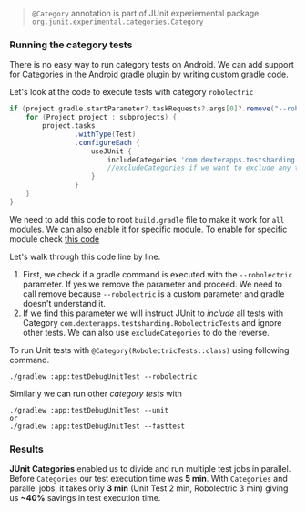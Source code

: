 > `@Category` annotation is part of JUnit experiemental package
> `org.junit.experimental.categories.Category` 

### Running the category tests
There is no easy way to run category tests on Android. We can add support for Categories in the Android gradle plugin by writing custom gradle code.

Let's look at the code to execute tests with category `robolectric`

```groovy
if (project.gradle.startParameter?.taskRequests?.args[0]?.remove("--robolectric")) {
    for (Project project : subprojects) {
        project.tasks
                .withType(Test)
                .configureEach {
                    useJUnit {
                        includeCategories 'com.dexterapps.testsharding.RobolectricTests'
                        //excludeCategories if we want to exclude any test
                    }
                }
    }
}
```
We need to add this code to root `build.gradle` file to make it work for `all` modules. We can also enable it for specific module. To enable for specific module check [this code](https://github.com/pranayairan/android-unit-test-sharding/blob/master/build.gradle#L72)

Let's walk through this code line by line. 

 1. First, we check if a gradle command is executed with the `--robolectric` parameter. If yes we remove the parameter and proceed. We need to call remove because `--robolectric` is a custom parameter and gradle doesn't understand it. 
 2. If we find this parameter we will instruct JUnit to *include* all tests with Category  `com.dexterapps.testsharding.RobolectricTests` and ignore other tests. We can also use `excludeCategories` to do the reverse. 

To run Unit tests with `@Category(RobolectricTests::class)` using following command. 
```shell
./gradlew :app:testDebugUnitTest --robolectric
```
Similarly we can run other *category tests* with
```shell
./gradlew :app:testDebugUnitTest --unit
or
./gradlew :app:testDebugUnitTest --fasttest
```

### Results
**JUnit Categories** enabled us to divide and run multiple test jobs in parallel. Before `Categories` our test execution time was **5 min**. With `Categories` and parallel jobs, it takes only **3 min** (Unit Test 2 min, Robolectric 3 min) giving us **~40%** savings in test execution time. 
